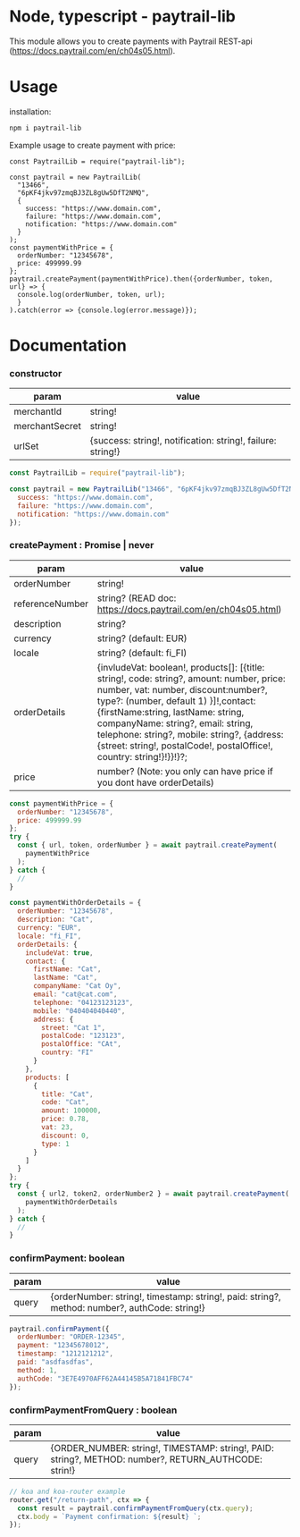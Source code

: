 # Node, typescript - paytrail-lib

This module allows you to create payments with Paytrail REST-api (https://docs.paytrail.com/en/ch04s05.html).

# Usage

installation:

```bash
npm i paytrail-lib
```

Example usage to create payment with price:

```Js
const PaytrailLib = require("paytrail-lib");

const paytrail = new PaytrailLib(
  "13466",
  "6pKF4jkv97zmqBJ3ZL8gUw5DfT2NMQ",
  {
    success: "https://www.domain.com",
    failure: "https://www.domain.com",
    notification: "https://www.domain.com"
  }
);
const paymentWithPrice = {
  orderNumber: "12345678",
  price: 499999.99
};
paytrail.createPayment(paymentWithPrice).then({orderNumber, token, url} => {
  console.log(orderNumber, token, url);
  }
).catch(error => {console.log(error.message)});
```

# Documentation

### constructor

| param          | value                                                       |
| -------------- | ----------------------------------------------------------- |
| merchantId     | string!                                                     |
| merchantSecret | string!                                                     |
| urlSet         | {success: string!, notification: string!, failure: string!} |

```js
const PaytrailLib = require("paytrail-lib");

const paytrail = new PaytrailLib("13466", "6pKF4jkv97zmqBJ3ZL8gUw5DfT2NMQ", {
  success: "https://www.domain.com",
  failure: "https://www.domain.com",
  notification: "https://www.domain.com"
});
```

### createPayment : Promise | never

| param           | value                                                                                                                                                                                                                                                                                                                                                                    |
| --------------- | ------------------------------------------------------------------------------------------------------------------------------------------------------------------------------------------------------------------------------------------------------------------------------------------------------------------------------------------------------------------------ |
| orderNumber     | string!                                                                                                                                                                                                                                                                                                                                                                  |
| referenceNumber | string? (READ doc: https://docs.paytrail.com/en/ch04s05.html)                                                                                                                                                                                                                                                                                                            |
| description     | string?                                                                                                                                                                                                                                                                                                                                                                  |
| currency        | string? (default: EUR)                                                                                                                                                                                                                                                                                                                                                   |
| locale          | string? (default: fi_FI)                                                                                                                                                                                                                                                                                                                                                 |
| orderDetails    | {invludeVat: boolean!, products[]: [{title: string!, code: string?, amount: number, price: number, vat: number, discount:number?, type?: (number, default 1) }]!,contact:{firstName:string, lastName: string, companyName: string?, email: string, telephone: string?, mobile: string?, {address: {street: string!, postalCode!, postalOffice!, country: string!}!}}!}?; |
| price           | number? (Note: you only can have price if you dont have orderDetails)                                                                                                                                                                                                                                                                                                    |

```js
const paymentWithPrice = {
  orderNumber: "12345678",
  price: 499999.99
};
try {
  const { url, token, orderNumber } = await paytrail.createPayment(
    paymentWithPrice
  );
} catch {
  //
}

const paymentWithOrderDetails = {
  orderNumber: "12345678",
  description: "Cat",
  currency: "EUR",
  locale: "fi_FI",
  orderDetails: {
    includeVat: true,
    contact: {
      firstName: "Cat",
      lastName: "Cat",
      companyName: "Cat Oy",
      email: "cat@cat.com",
      telephone: "04123123123",
      mobile: "040404040440",
      address: {
        street: "Cat 1",
        postalCode: "123123",
        postalOffice: "CAt",
        country: "FI"
      }
    },
    products: [
      {
        title: "Cat",
        code: "Cat",
        amount: 100000,
        price: 0.78,
        vat: 23,
        discount: 0,
        type: 1
      }
    ]
  }
};
try {
  const { url2, token2, orderNumber2 } = await paytrail.createPayment(
    paymentWithOrderDetails
  );
} catch {
  //
}
```

### confirmPayment: boolean

| param | value                                                                                         |
| ----- | --------------------------------------------------------------------------------------------- |
| query | {orderNumber: string!, timestamp: string!, paid: string?, method: number?, authCode: string!} |

```js
paytrail.confirmPayment({
  orderNumber: "ORDER-12345",
  payment: "12345678012",
  timestamp: "1212121212",
  paid: "asdfasdfas",
  method: 1,
  authCode: "3E7E4970AFF62A44145B5A71841FBC74"
});
```

### confirmPaymentFromQuery : boolean

| param | value                                                                                                |
| ----- | ---------------------------------------------------------------------------------------------------- |
| query | {ORDER_NUMBER: string!, TIMESTAMP: string!, PAID: string?, METHOD: number?, RETURN_AUTHCODE: strin!} |

```js
// koa and koa-router example
router.get("/return-path", ctx => {
  const result = paytrail.confirmPaymentFromQuery(ctx.query);
  ctx.body = `Payment confirmation: ${result} `;
});
```
